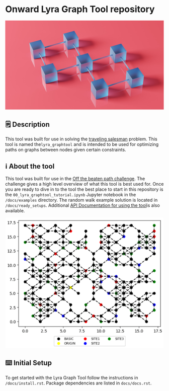 # Onward Lyra Graph Tool repository

<img src="assets/off_the_beaten_path.jpg" alt="lyra graph tool header" width="600"/>


## 🗒️ Description
This tool was built for use in solving the [traveling salesman](https://en.wikipedia.org/wiki/Travelling_salesman_problem) problem. This tool is named the`lyra_graphtool` and is intended to be used for optimizing paths on graphs between nodes given certain constraints. 

## ℹ About the tool

This tool was built for use in the [Off the beaten path challenge](https://thinkonward.com/app/c/challenges/off-the-beaten-path-sandbox). 
The challenge gives a high level overview of what this tool is best used for. Once you are ready to dive in to the tool the best place to start in this repository is the `00_lyra_graphtool_tutorial.ipynb` Jupyter notebook in the `/docs/examples` directory. The random walk example solution is located in `/docs/ready_setups`. Additional [API Documentation for using the tool](https://thinkonward.github.io/lyra_graphtool/)is also available.


<img src="assets/Test_Graph_Image_Off_the_Beaten_Path.png" alt="graph with sites and origin" width="600"/>

 
## ⌨️ Initial Setup

To get started with the Lyra Graph Tool follow the instructions in `/docs/install.rst`. Package dependencies are listed in `docs/docs.rst`. 
